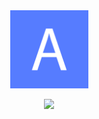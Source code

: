<div align="center">
     <img src="./assets/Avail.svg" draggable="false" height="125px" >
     <br>
     <p>
          <a href="https://discord.gg/2Fu6SFR"><img src="https://img.shields.io/discord/746729641116696596?logo=discord&logoColor=ffffff&color=7289da"></a>
     </p>
</div>